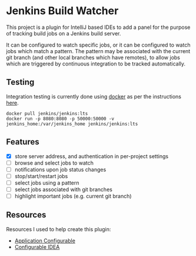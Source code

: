 # Jenkins Build Watcher

This project is a plugin for IntelliJ based IDEs to add a panel for the purpose of tracking build jobs on a Jenkins build server. 

It can be configured to watch specific jobs, or it can be configured to watch jobs which match a pattern. The pattern may be associated with the current git branch (and other local branches which have remotes), to allow jobs which are triggered by continuous integration to be tracked automatically.

## Testing

Integration testing is currently done using [docker](https://www.docker.com/)
as per the instructions [here](https://github.com/jenkinsci/docker/blob/master/README.md).

```
docker pull jenkins/jenkins:lts
docker run -p 8080:8080 -p 50000:50000 -v jenkins_home:/var/jenkins_home jenkins/jenkins:lts
```

## Features

- [x] store server address, and authentication in per-project settings
- [ ] browse and select jobs to watch
- [ ] notifications upon job status changes
- [ ] stop/start/restart jobs
- [ ] select jobs using a pattern
- [ ] select jobs associated with git branches
- [ ] highlight important jobs (e.g. current git branch)

## Resources

Resources I used to help create this plugin:

- [Application Configurable](http://corochann.com/intellij-plugin-development-introduction-applicationconfigurable-projectconfigurable-873.html)
- [Configurable IDEA](https://sites.google.com/site/malenkov/java/150403)
